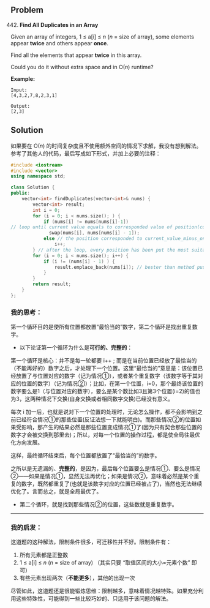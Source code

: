 ## Problem

442. **Find All Duplicates in an Array**

Given an array of integers, 1 ≤ a[i] ≤ *n* (*n* = size of array), some elements appear **twice** and others appear **once**.

Find all the elements that appear **twice** in this array.

Could you do it without extra space and in O(*n*) runtime?

**Example:**

```
Input:
[4,3,2,7,8,2,3,1]

Output:
[2,3]
```



## Solution

如果要在 O(*n*) 的时间复杂度且不使用额外空间的情况下求解，我没有想到解法。参考了其他人的代码，最后写成如下形式，并加上必要的注释：

```c++
#include <iostream>
#include <vector>
using namespace std;

class Solution {
public:
    vector<int> findDuplicates(vector<int>& nums) {
        vector<int> result;
        int i = 0;
        for (i = 0; i < nums.size(); ) {
            if (nums[i] != nums[nums[i]-1]) 
// loop until current value equals to corresponded value of position(current value minus 1). That is to say, the position has the right value(position_plus_one) or duplicated value.
              swap(nums[i], nums[nums[i] - 1]);
            else // the position corresponded to current_value_minus_one has been put appropriate value(aka. position_plus_one) 
                i++; 
        } // after the loop, every position has been put the most suitable value.
        for (i = 0; i < nums.size(); i++) {
            if (i != (nums[i] - 1) ) {
                result.emplace_back(nums[i]); // bester than method push_back()
            }
        }
        return result;
    }
};

```

### 我的思考：

第一个循环目的是使所有位置都放置“最恰当的”数字，第二个循环是找出重复数字。

- 以下论证第一个循环为什么是**可行的、完整的**：

第一个循环是核心：并不是每一轮都要 i++ ; 而是在当前位置已经放了最恰当的（不能再好的）数字之后，才处理下一个位置。这里“最恰当的”意思是：该位置已经放置了与位置对应的数字（记为情况①），或者某个重复数字（该数字等于其对应的位置的数字）（记为情况②）；比如，在第一个位置，i=0，那个最终该位置的数字要么是1（与位置对应的数字），要么是某个数比如3且第3个位置(i=2)的值也为3，这两种情况下交换(自身交换或者相同数字交换)已经没有意义。

每次 i 加一后，也就是说对下一个位置的处理时，无论怎么操作，都不会影响到之前已经符合情况①的那些位置(反证法想一下就能明白)。而那些情况②的位置如果受影响，那产生的结果必然是那些位置变成情况①了(因为只有契合那些位置的数字才会被交换到那里去)；所以，对每一个位置的操作过程，都是使全局往最优化方向发展。

这样，最终循环结束后，每个位置都放置了“最恰当的”的数字。

之所以是无遗漏的、**完整的**，是因为，最后每个位置要么是情况①、要么是情况②——如果是情况①，显然无法再优化；如果是情况②，意味着必然是某个重复的数字，既然都重复了(也就是该数字对应的位置已经被占了)，当然也无法继续优化了。言而总之，就是全局最优了。

- 第二个循环，就是找到那些情况②的位置，这些数就是重复数字。

---

### 我的启发：

这道题的这种解法，限制条件很多，可迁移性并不好。限制条件有：

1. 所有元素都是正整数
2. 1 ≤ a[i] ≤ *n* (*n* = size of array) （其实只要 “取值区间的大小=元素个数” 即可）
3. 有些元素出现两次（**不能更多**），其他的出现一次

尽管如此，这道题还是很能锻炼思维：限制越多，意味着情况越特殊。如果充分利用这些特殊性，可能得到一些比较巧妙的、只适用于该问题的解法。

